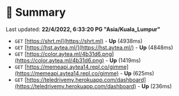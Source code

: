 # 📖 Summary
Last updated: **22/4/2022, 6:33:20 PG "Asia/Kuala_Lumpur"**

- `GET` [https://shrt.ml](https://shrt.ml) - **Up** (4938ms)
- `GET` [https://hst.aytea.ml/](https://hst.aytea.ml/) - **Up** (4848ms)
- `GET` [https://color.aytea.ml/4b31d6.png](https://color.aytea.ml/4b31d6.png) - **Up** (1419ms)
- `GET` [https://memeapi.aytea14.repl.co/gimme](https://memeapi.aytea14.repl.co/gimme) - **Up** (625ms)
- `GET` [https://teledrivemy.herokuapp.com/dashboard](https://teledrivemy.herokuapp.com/dashboard) - **Up** (236ms)
